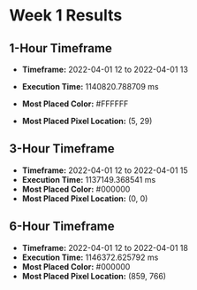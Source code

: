 # Week 1 Results
## 1-Hour Timeframe
- **Timeframe:** 2022-04-01 12 to 2022-04-01 13

- **Execution Time:** 1140820.788709 ms

- **Most Placed Color:** #FFFFFF


- **Most Placed Pixel Location:** 
(5, 29)

## 3-Hour Timeframe
- **Timeframe:** 2022-04-01 12 to 2022-04-01 15
- **Execution Time:** 1137149.368541 ms
- **Most Placed Color:** #000000
- **Most Placed Pixel Location:** (0, 0)

## 6-Hour Timeframe
- **Timeframe:** 2022-04-01 12 to 2022-04-01 18
- **Execution Time:** 1146372.625792 ms
- **Most Placed Color:** #000000
- **Most Placed Pixel Location:** (859, 766)